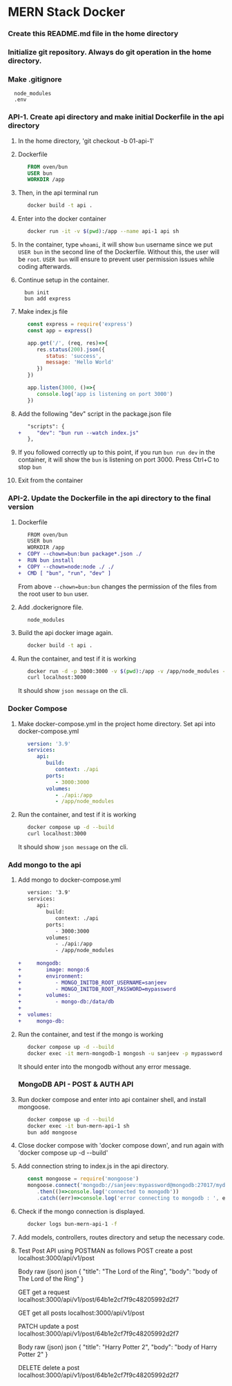 # MERN Stack Docker

### Create this README.md file in the home directory

### Initialize git repository. Always do git operation in the home directory.

### Make .gitignore
  ```
    node_modules
    .env
  ```

### API-1. Create api directory and make initial Dockerfile in the api directory

1) In the home directory, 'git checkout -b 01-api-1'

1) Dockerfile
   ```Dockerfile
      FROM oven/bun
      USER bun
      WORKDIR /app
   ```

2) Then, in the api terminal run
   ```bash
      docker build -t api .
   ```

3) Enter into the docker container
   ```bash
      docker run -it -v $(pwd):/app --name api-1 api sh   
   ```

4) In the container, type `whoami`, it will show `bun` username since we put `USER bun` in the second line of the Dockerfile. Without this, the user will be `root`. `USER bun` will ensure to prevent user permission issues while coding afterwards.

5) Continue setup in the container.
    ```
      bun init 
      bun add express
    ```

6) Make index.js file
   ```javascript
      const express = require('express')
      const app = express()

      app.get('/', (req, res)=>{
         res.status(200).json({
            status: 'success',
            message: 'Hello World'
         })
      })

      app.listen(3000, ()=>{
         console.log('app is listening on port 3000')
      })
   ```

7) Add the following "dev" script in the package.json file
   ```diff
      "scripts": {
   +     "dev": "bun run --watch index.js"
      },
   ```

8) If you followed correctly up to this point, if you run `bun run dev` in the container, it will show the `bun` is listening on port 3000. Press Ctrl+C to stop `bun`

9) Exit from the container




### API-2. Update the Dockerfile in the api directory to the final version
1) Dockerfile
   ```diff
      FROM oven/bun
      USER bun
      WORKDIR /app
   +  COPY --chown=bun:bun package*.json ./
   +  RUN bun install
   +  COPY --chown=node:node ./ ./
   +  CMD [ "bun", "run", "dev" ]
   ```

   From above `--chown=bun:bun` changes the permission of the files from the root user to `bun` user.

2) Add .dockerignore file.
   ```.dockerignore
      node_modules
   ```

3) Build the api docker image again. 
   ```bash
      docker build -t api .
   ```

4) Run the container, and test if it is working
   ```bash
      docker run -d -p 3000:3000 -v $(pwd):/app -v /app/node_modules --name api-1 api
      curl localhost:3000
   ```

   It should show `json message` on the cli.
   


### Docker Compose 
1) Make docker-compose.yml in the project home directory. Set api into docker-compose.yml
   ```docker-compose.yml
      version: '3.9'
      services:
         api:
            build: 
               context: ./api
            ports:
               - 3000:3000
            volumes:
               - ./api:/app
               - /app/node_modules
   ```

2) Run the container, and test if it is working
   ```bash
      docker compose up -d --build
      curl localhost:3000
   ```

   It should show `json message` on the cli.




### Add mongo to the api
1) Add mongo to docker-compose.yml
   ```diff
      version: '3.9'
      services:
         api:
            build: 
               context: ./api
            ports:
               - 3000:3000
            volumes:
               - ./api:/app
               - /app/node_modules
         
   +     mongodb:
   +        image: mongo:6
   +        environment:
   +           - MONGO_INITDB_ROOT_USERNAME=sanjeev
   +           - MONGO_INITDB_ROOT_PASSWORD=mypassword
   +        volumes:
   +           - mongo-db:/data/db
   +
   +  volumes:
   +     mongo-db:
   ```

2) Run the container, and test if the mongo is working
   ```bash
      docker compose up -d --build
      docker exec -it mern-mongodb-1 mongosh -u sanjeev -p mypassword
   ```

   It should enter into the mongodb without any error message.



   ### MongoDB API - POST & AUTH API
1) Run docker compose and enter into api container shell, and install mongoose.
   ```bash
      docker compose up -d --build
      docker exec -it bun-mern-api-1 sh
      bun add mongoose
   ```

2) Close docker compose with 'docker compose down', and run again with 'docker compose up -d --build'

3) Add connection string to index.js in the api directory.
   ```javascript
      const mongoose = require('mongoose')
      mongoose.connect('mongodb://sanjeev:mypassword@mongodb:27017/mydb?authSource=admin')
         .then(()=>console.log('connected to mongodb'))
         .catch((err)=>console.log('error connecting to mongodb : ', err))
   ```

4) Check if the mongo connection is displayed.
   ```bash
      docker logs bun-mern-api-1 -f
   ```

5) Add models, controllers, routes directory and setup the necessary code.

6) Test Post API using POSTMAN as follows
   POST create a post
      localhost:3000/api/v1/post

      Body
      raw (json)
      json
      {
         "title": "The Lord of the Ring",
         "body": "body of The Lord of the Ring"
      }

   GET get a request
      localhost:3000/api/v1/post/64b1e2cf7f9c48205992d2f7

   GET get all posts
      localhost:3000/api/v1/post

   PATCH update a post
      localhost:3000/api/v1/post/64b1e2cf7f9c48205992d2f7

      Body
      raw (json)
      json
      {
         "title": "Harry Potter 2",
         "body": "body of Harry Potter 2"
      }

   DELETE delete a post
      localhost:3000/api/v1/post/64b1e2cf7f9c48205992d2f7
